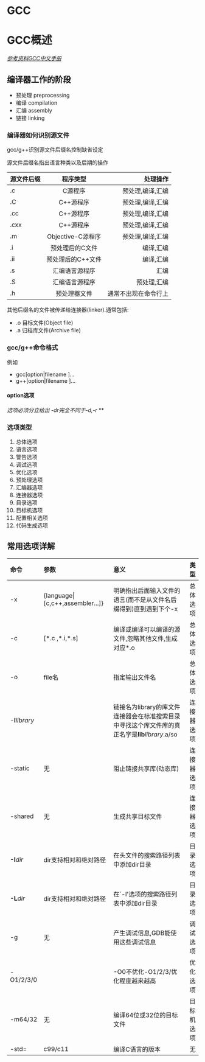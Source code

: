 # GCC
# GCC概述
[*参考资料GCC中文手册*](http://www.mcu118.com/filedownload/5426)

## 编译器工作的阶段
* 预处理 preprocessing
* 编译 compilation
* 汇编 assembly
* 链接 linking

### 编译器如何识别源文件
gcc/g++识别源文件后缀名控制缺省设定

源文件后缀名指出语言种类以及后期的操作

|源文件后缀   |程序类型   |处理操作   |
|:---         |:---:        |---:        |
|.c           |C源程序    |预处理,编译,汇编|
|.C 			|C++源程序|预处理,编译,汇编|
|.cc 			|C++源程序|预处理,编译,汇编|
|.cxx 			|C++源程序|预处理,编译,汇编
|.m			 |Objective-C源程序|预处理,编译,汇编|
|.i 	|预处理后的C文件	|编译,汇编|
|.ii |预处理后的C++文件|编译,汇编|
|.s |汇编语言源程序|汇编|
|.S |汇编语言源程序|预处理,汇编|
|.h |预处理器文件|通常不出现在命令行上|

其他后缀名的文件被传递给连接器(linker).通常包括:
* .o 目标文件(Object file)
* .a 归档库文件(Archive file)
### gcc/g++命令格式
例如
* gcc[option|filename ]... 
* g++[option|filename ]...
#### option选项
**选项必须分立给出 *-dr*完全不同于*-d,-r* **

### 选项类型
1. 总体选项
2. 语言选项
3. 警告选项
4. 调试选项
5. 优化选项
6. 预处理选项
7. 汇编器选项
8. 连接器选项
9. 目录选项
10. 目标机选项
11. 配置相关选项
12. 代码生成选项

## 常用选项详解
|命令	|参数					|意义		  |   	类型|
|:---	|:--- 					|:---	|	---:|
|-x 	|{language\|[c,c++,assembler...]}|明确指出后面输入文件的语言(而不是从文件名后缀得到)直到遇到下个-x|  总体选项|
|-c		|[\*.c ,\*.i,\*.s]|编译或编译可以编译的源文件,忽略其他文件,生成对应\*.o|总体选项|
|-o		|file名				|指定输出文件名|				总体选项|
|-**l***library* |    	| 链接名为library的库文件连接器会在标准搜索目录中寻找这个库文件库的真正名字是**lib***library*.a/so|连接器选项|
|-static|无						|阻止链接共享库(动态库)|连接器选项|
|-shared |无				|生成共享目标文件|连接器选项|
|**-I***dir*|dir支持相对和绝对路径|在头文件的搜索路径列表中添加dir目录|目录选项|
|**-L***dir*|dir支持相对和绝对路径|在`-l'选项的搜索路径列表中添加dir目录|目录选项|
|-g 	|无						|产生调试信息,GDB能使用这些调试信息|调试选项|
|-O1/2/3/0|						|-O0不优化-O1/2/3/优化程度越来越高|优化选项|
|-m64/32|无						|编译64位或32位的目标文件|目标机选项|
|-std=	|c99/c11				|编译C语言的版本		|无|



